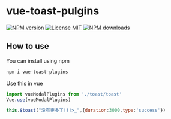 # vue-toast-pulgins
[![NPM version](https://img.shields.io/npm/v/vue-toast-plugins?color=success&style=flat-square)](https://www.npmjs.com/package/vue-toast-plugins)
[![License MIT](https://img.shields.io/npm/l/vue-toast-plugins?color=ff69b4&style=flat-square)](https://github.com/fh332393900/vue-toast-plugins/blob/master/LICENSE)
[![NPM downloads](https://img.shields.io/npm/dw/vue-toast-plugins?color=blueviolet&style=flat-square)](https://www.npmjs.com/package/vue-toast-plugins)

## How to use
You can install using npm
```bash
npm i vue-toast-plugins
```
Use this in vue
```js
import vueModalPlugins from './toast/toast'
Vue.use(vueModalPlugins)

this.$toast("没有更多了!!!>_",{duration:3000,type:'success'})
```
